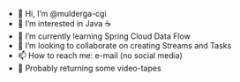 - 👋 Hi, I’m @mulderga-cgi
- 👀 I’m interested in Java ☕️
- 🌱 I’m currently learning Spring Cloud Data Flow
- 💞️ I’m looking to collaborate on creating Streams and Tasks
- 📫 How to reach me: e-mail (no social media)
- 📼 Probably returning some video-tapes
